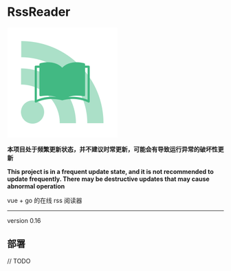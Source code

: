 # RssReader

<img src="https://raw.githubusercontent.com/johnpoint/RssReader/master/web/src/assets/logo.png" width="256px" height="256px"/>

**本项目处于频繁更新状态，并不建议时常更新，可能会有导致运行异常的破坏性更新**

**This project is in a frequent update state, and it is not recommended to update frequently. There may be destructive updates that may cause abnormal operation**

vue + go 的在线 rss 阅读器

<hr>
version 0.16

## 部署

// TODO
